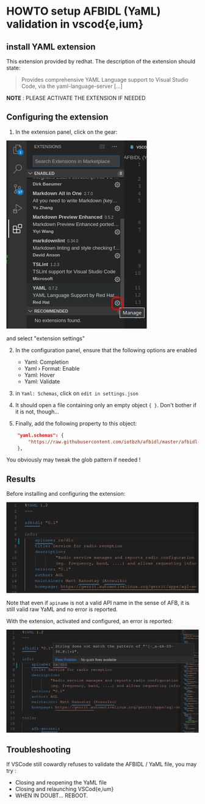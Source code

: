 # HOWTO setup AFBIDL (YaML) validation in vscod{e,ium}

## install YAML extension

This extension provided by redhat. The description of the extension should state:

> Provides comprehensive YAML Language support to Visual Studio Code, via
> the yaml-language-server [...]

**NOTE** : PLEASE ACTIVATE THE EXTENSION IF NEEDED


## Configuring the extension

1. In the extension panel, click on the gear:

![YAML extension configuration](yaml-ext-config1.png)

and select "extension settings"

2. In the configuration panel, ensure that the following options are enabled
    * Yaml: Completion
    * Yaml › Format: Enable
    * Yaml: Hover
    * Yaml: Validate

3. in `Yaml: Schemas`, click on `edit in settings.json`

4. It should open a file containing only an empty object `{ }`. Don't bother if it is not, though...

5. Finally, add the following property to this object:

```json
    "yaml.schemas": {
        "https://raw.githubusercontent.com/iotbzh/afbidl/master/afbidl-schema.json" : ["**/*.yml"]
    },
```

You obviously may tweak the glob pattern if needed !

## Results

Before installing and configuring the extension:

![YAML is not validated](afbidl-not-validated.png)

Note that even if `apiname` is not a valid API name in the sense of AFB, it is still valid raw YaML and no error is reported.

With the extension, activated and configured, an error is reported:

![YAML is validated](afbidl-validated.png)

## Troubleshooting

If VSCode still cowardly refuses to validate the AFBIDL / YaML file, you may try :

* Closing and reopening the YaML file
* Closing and relaunching VSCod{e,ium}
* WHEN IN DOUBT... REBOOT.
